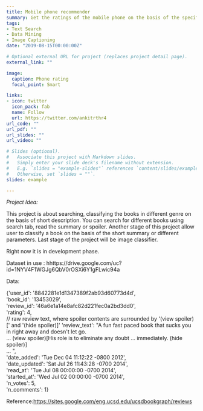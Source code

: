 ```yaml
---
title: Mobile phone recommender
summary: Get the ratings of the mobile phone on the basis of the specification and past user reviews. 
tags:
- Text Search
- Data Mining
- Image Captioning
date: "2019-08-15T00:00:00Z"

# Optional external URL for project (replaces project detail page).
external_link: ""

image:
  caption: Phone rating
  focal_point: Smart

links:
- icon: twitter
  icon_pack: fab
  name: Follow
  url: https://twitter.com/ankitrthr4
url_code: ""
url_pdf: ""
url_slides: ""
url_video: ""

# Slides (optional).
#   Associate this project with Markdown slides.
#   Simply enter your slide deck's filename without extension.
#   E.g. `slides = "example-slides"` references `content/slides/example-slides.md`.
#   Otherwise, set `slides = ""`.
slides: example

---
```

  
*Project Idea:*

This project is about searching, classifying the books in different genre on the basis of short description. You can search for different books using search tab, read the summary or spoiler. Another stage of this project allow user to classify a book on the basis of the short summary or different parameters.
Last stage of the project will be image classifier.

Right now it is in development phase.

Dataset in use : hhttps://drive.google.com/uc?id=1NYV4F1WGJg6QbV0rOSXi6Y1gFLwic94a

Data:

{'user_id': '8842281e1d1347389f2ab93d60773d4d',                                                               
 'book_id': '13453029',                                                                                       
 'review_id': '46a6e1a14e8afc82d221fec0a2bd3dd0',                                                             
 'rating': 4,                                                                                                 
// raw review text, where spoiler contents are surrounded by '(view spoiler)[' and '(hide spoiler)]'
 'review_text': "A fun fast paced book that sucks you in right away and doesn't let go.                       
                 ... (view spoiler)[His role is to eliminate any doubt ... immediately. (hide spoiler)]       
                 ... ",                                                                                       
 'date_added': 'Tue Dec 04 11:12:22 -0800 2012',                                                              
 'date_updated': 'Sat Jul 26 11:43:28 -0700 2014',                                                            
 'read_at': 'Tue Jul 08 00:00:00 -0700 2014',                                                                 
 'started_at': 'Wed Jul 02 00:00:00 -0700 2014',                                                              
 'n_votes': 5,                                                                                                
 'n_comments': 1} 

Reference:https://sites.google.com/eng.ucsd.edu/ucsdbookgraph/reviews